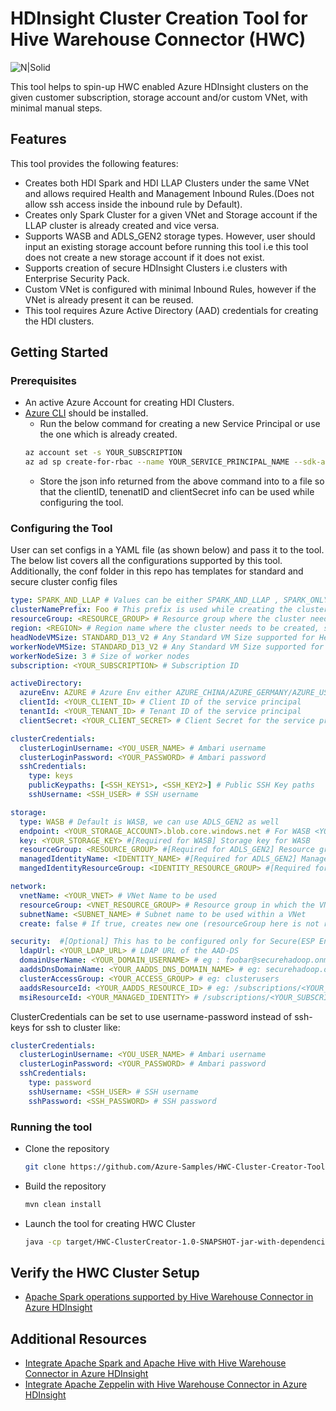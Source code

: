 # HDInsight Cluster Creation Tool for Hive Warehouse Connector (HWC)

![N|Solid](https://docs.microsoft.com/en-us/azure/hdinsight/interactive-query/media/apache-hive-warehouse-connector/hive-warehouse-connector-architecture.png)

This tool helps to spin-up HWC enabled Azure HDInsight clusters on the given customer subscription, storage account and/or custom VNet, with minimal manual steps.

## Features

This tool provides the following features:
* Creates both HDI Spark and HDI LLAP Clusters under the same VNet and allows required Health and Management Inbound Rules.(Does not allow ssh access inside the inbound rule by Default). 
* Creates only Spark Cluster for a given VNet and Storage account if the LLAP cluster is already created and vice versa.
* Supports  WASB and ADLS_GEN2 storage types. However, user should input an existing storage account before running this tool i.e this tool does not create a new storage account if it does not exist.
* Supports creation of secure HDInsight Clusters i.e clusters with Enterprise Security Pack.
* Custom VNet is configured with minimal Inbound Rules, however if the VNet is already present it can be reused.
* This tool requires Azure Active Directory (AAD) credentials for creating the HDI clusters.


## Getting Started

### Prerequisites

- An active Azure Account for creating HDI Clusters.
- [Azure CLI](https://docs.microsoft.com/en-us/cli/azure/install-azure-cli?view=azure-cli-latest) should be installed.
    - Run the below command for creating a new Service Principal or use the one which is already created.
    ```bash 
    az account set -s YOUR_SUBSCRIPTION
    az ad sp create-for-rbac --name YOUR_SERVICE_PRINCIPAL_NAME --sdk-auth
    ```
    - Store the json info returned from the above command into to a file so that the clientID, tenenatID and clientSecret info can be used while configuring the tool.

### Configuring the Tool

User can set configs in a YAML file (as shown below) and pass it to the tool. The below list covers all the configurations supported by this tool. Additionally, the conf folder in this repo has templates for standard and secure cluster config files
 
```yml
type: SPARK_AND_LLAP # Values can be either SPARK_AND_LLAP , SPARK_ONLY or LLAP_ONLY Default is SPARK_AND_LLAP. For example, if the user has an existing LLAP cluster, they can use this Tool to create Spark Cluster by specifying the type as SPARK_ONLY and configure the network with the existing VNet of the LLAP Cluster by setting create field to false.
clusterNamePrefix: Foo # This prefix is used while creating the cluster name. Only first three chars are used as prefix from this string
resourceGroup: <RESOURCE_GROUP> # Resource group where the cluster needs to be created
region: <REGION> # Region name where the cluster needs to be created, should be in small case without space. Eg: eastus2
headNodeVMSize: STANDARD_D13_V2 # Any Standard VM Size supported for Head Nodes in HDInsight, https://docs.microsoft.com/en-us/azure/hdinsight/hdinsight-supported-node-configuration
workerNodeVMSize: STANDARD_D13_V2 # Any Standard VM Size supported for Worker Nodes in HDInsight, https://docs.microsoft.com/en-us/azure/hdinsight/hdinsight-supported-node-configuration
workerNodeSize: 3 # Size of worker nodes
subscription: <YOUR_SUBSCRIPTION> # Subscription ID

activeDirectory:
  azureEnv: AZURE # Azure Env either AZURE_CHINA/AZURE_GERMANY/AZURE_US_GOVERNMENT , default AZURE
  clientId: <YOUR_CLIENT_ID> # Client ID of the service principal
  tenantId: <YOUR_TENANT_ID> # Tenant ID of the service principal
  clientSecret: <YOUR_CLIENT_SECRET> # Client Secret for the service principal

clusterCredentials:
  clusterLoginUsername: <YOU_USER_NAME> # Ambari username
  clusterLoginPassword: <YOUR_PASSWORD> # Ambari password
  sshCredentials:
    type: keys
    publicKeypaths: [<SSH_KEYS1>, <SSH_KEY2>] # Public SSH Key paths
    sshUsername: <SSH_USER> # SSH username

storage:
  type: WASB # Default is WASB, we can use ADLS_GEN2 as well
  endpoint: <YOUR_STORAGE_ACCOUNT>.blob.core.windows.net # For WASB <YOUR_STORAGE_ACCOUNT>.blob.core.windows.net and for ADLS_GEN2 <YOUR_STORAGE_ACCOUNT>.dfs.core.windows.net
  key: <YOUR_STORAGE_KEY> #[Required for WASB] Storage key for WASB
  resourceGroup: <RESOURCE_GROUP> #[Required for ADLS_GEN2] Resource group where ADLS_GEN2 exist
  managedIdentityName: <IDENTITY_NAME> #[Required for ADLS_GEN2] Managed Identity Name for ADLS_GEN2
  mangedIdentityResourceGroup: <IDENTITY_RESOURCE_GROUP> #[Required for ADLS_GEN2] Resource Group name where the Managed Identity exist for ADLS_GEN2

network:
  vnetName: <YOUR_VNET> # VNet Name to be used
  resourceGroup: <VNET_RESOURCE_GROUP> # Resource group in which the VNet exists
  subnetName: <SUBNET_NAME> # Subnet name to be used within a VNet
  create: false # If true, creates new one (resourceGroup here is not required), else configures the existing VNet and Subnet from the resourceGroup mentioned

security:  #[Optional] This has to be configured only for Secure(ESP Enabled) clusters, for standard clusters this is not required
  ldapUrl: <YOUR_LDAP_URL> # LDAP URL of the AAD-DS
  domainUserName: <YOUR_DOMAIN_USERNAME> # eg : foobar@securehadoop.onmicrosoft.com
  aaddsDnsDomainName: <YOUR_AADDS_DNS_DOMAIN_NAME> # eg: securehadoop.onmicrosoft.com
  clusterAccessGroup: <YOUR_ACCESS_GROUP> # eg: clusterusers
  aaddsResourceId: <YOUR_AADDS_RESOURCE_ID> # eg: /subscriptions/<YOUR_SUBSCRIPTION_ID>/resourceGroups/<YOUR_RESOURCE_GROUP>/providers/Microsoft.AAD/domainServices/<YOUR_AADDS_DNS_DOMAIN_NAME>
  msiResourceId: <YOUR_MANAGED_IDENTITY> # /subscriptions/<YOUR_SUBSCRIPTION>/resourceGroups/<YOUR_RESOURCE_GROUP>/providers/Microsoft.ManagedIdentity/userAssignedIdentities/<YOUR_IDENTITY>
```

ClusterCredentials can be set to use username-password instead of ssh-keys for ssh to cluster like:
```yml
clusterCredentials:
  clusterLoginUsername: <YOU_USER_NAME> # Ambari username
  clusterLoginPassword: <YOUR_PASSWORD> # Ambari password
  sshCredentials:
    type: password
    sshUsername: <SSH_USER> # SSH username
    sshPassword: <SSH_PASSWORD> # SSH password
```

### Running the tool
- Clone the repository
    ```bash
    git clone https://github.com/Azure-Samples/HWC-Cluster-Creator-Tool.git
    ```
- Build the repository
    ```bash
    mvn clean install
    ```

- Launch the tool for creating HWC Cluster
    ```bash
    java -cp target/HWC-ClusterCreator-1.0-SNAPSHOT-jar-with-dependencies.jar com.microsoft.hdinsight.HWCClusterCreator YAML_CONFIG_PATH
    ```

## Verify the HWC Cluster Setup
- [Apache Spark operations supported by Hive Warehouse Connector in Azure HDInsight](https://docs.microsoft.com/en-us/azure/hdinsight/interactive-query/apache-hive-warehouse-connector-operations)
 
## Additional Resources
- [Integrate Apache Spark and Apache Hive with Hive Warehouse Connector in Azure HDInsight](https://docs.microsoft.com/en-us/azure/hdinsight/interactive-query/apache-hive-warehouse-connector)
- [Integrate Apache Zeppelin with Hive Warehouse Connector in Azure HDInsight](https://docs.microsoft.com/en-us/azure/hdinsight/interactive-query/apache-hive-warehouse-connector-zeppelin)
